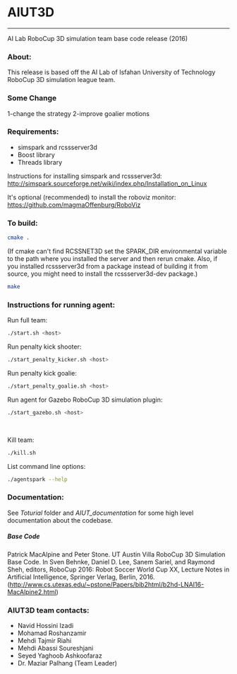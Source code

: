 # AIUT3D
---
AI Lab RoboCup 3D simulation team base code release (2016)

### About: 
This release is based off the AI Lab of Isfahan University of Technology RoboCup 3D simulation league team.

### Some Change
1-change the strategy
2-improve goalier motions  

### Requirements:
* simspark and rcssserver3d
* Boost library
* Threads library

Instructions for installing simspark and rcssserver3d:
http://simspark.sourceforge.net/wiki/index.php/Installation_on_Linux

It's optional (recommended) to install the roboviz monitor:
https://github.com/magmaOffenburg/RoboViz


### To build:
```bash
cmake . 
```
 (If cmake can't find RCSSNET3D set the SPARK_DIR environmental variable to the path where you installed the server and then rerun cmake.  Also, if you installed rcssserver3d from a package instead of building it from source, you might need to install the rcssserver3d-dev package.)
 
```bash
make
```

### Instructions for running agent:
Run full team:
```bash
./start.sh <host>
```
Run penalty kick shooter:
```bash
./start_penalty_kicker.sh <host>
```
Run penalty kick goalie:
```bash
./start_penalty_goalie.sh <host>
```
Run agent for Gazebo RoboCup 3D simulation plugin:
```bash
./start_gazebo.sh <host>
```
&nbsp;

Kill team:
```bash
./kill.sh
```
List command line options:
```bash
./agentspark --help
```

### Documentation:
See *Toturial* folder and *AIUT_documentation* for some high level documentation about the codebase.


##### Base Code
Patrick MacAlpine and Peter Stone. 
UT Austin Villa RoboCup 3D Simulation Base Code. 
In Sven Behnke, Daniel D. Lee, Sanem Sariel, and Raymond Sheh, editors, RoboCup 2016: Robot Soccer World Cup XX, Lecture Notes in Artificial Intelligence, Springer Verlag, Berlin, 2016.
(http://www.cs.utexas.edu/~pstone/Papers/bib2html/b2hd-LNAI16-MacAlpine2.html)


### AIUT3D team contacts:

- Navid Hossini Izadi
- Mohamad Roshanzamir
- Mehdi Tajmir Riahi
- Mehdi Abassi Soureshjani
- Seyed Yaghoob Ashkoofaraz
- Dr. Maziar Palhang (Team Leader)



